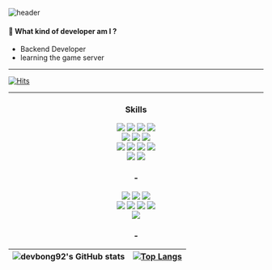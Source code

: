 ![header](https://capsule-render.vercel.app/api?type=waving&color=timeGradient&height=300&section=header&text=Hello%20World!&fontSize=80&fontAlign=70&desc=bong92's%20GitHub%20Profile&descAlignY=65&descAlign=85&animation=twinkling)
               
<div align='left'> 
                                                  
#### 💬 What kind of developer am I ? 
                                            
- Backend Developer  
- learning the game server   
                                  
---------------                    
         
<!-- ![](https://gh-hits.nomadcoders.workers.dev/view?username=devbong92) --> 
[![Hits](https://hits.seeyoufarm.com/api/count/incr/badge.svg?url=https%3A%2F%2Fgithub.com%2Fdevbong92&count_bg=%23FF5500&title_bg=%23000000&icon=&icon_color=%23E7E7E7&title=hits&edge_flat=false)](https://hits.seeyoufarm.com)
   
---------------
</div>   
                   
<div align='center'>
                       
###  Skills            

<img src="https://img.shields.io/badge/Java-007396?style=flat-square&logo=OpenJDK&logoColor=white"/>
<img src="https://img.shields.io/badge/JavaScript-F7DF1E?&style=flat-square&logo=JavaScript&logoColor=black"/>
<img src="https://img.shields.io/badge/PHP-777BB4?style=flat-square&logo=PHP&logoColor=black"/>
<img src="https://img.shields.io/badge/Python-3776AB?style=flat-square&logo=Python&logoColor=white"/>
<br/>

<!--
<img src="https://img.shields.io/badge/-C%23-512BD4?&style=flat-square&logo=sharp&logoColor=white"/>
<img src="https://img.shields.io/badge/C++-00599C?&style=flat-square&logo=cplusplus&logoColor=white"/>
<br/>
-->

<img src="https://img.shields.io/badge/Spring-6DB33F?style=flat-square&logo=Spring&logoColor=white"/>
<img src="https://img.shields.io/badge/Node.js-339933?style=flat-square&logo=Node.js&logoColor=white"/>
<img src="https://img.shields.io/badge/.NET-512BD4?style=flat-square&logo=dotnet&logoColor=white"/>
<br/>

<img src="https://img.shields.io/badge/MySQL-4479A1?style=flat-square&logo=MySQL&logoColor=white"/>
<img src="https://img.shields.io/badge/PostgreSQL-4169E1?style=flat-square&logo=PostgreSQL&logoColor=white"/>
<img src="https://img.shields.io/badge/MariaDB-003545?style=flat-square&logo=MariaDB&logoColor=white"/>
<img src="https://img.shields.io/badge/Redis-FF4438?style=flat-square&logo=redis&logoColor=white"/>
<br/>

<img src="https://img.shields.io/badge/React-61DAFB?style=flat-square&logo=React&logoColor=white"/>
<img src="https://img.shields.io/badge/Vue.js-4FC08D?style=flat-square&logo=Vue.js&logoColor=white"/>


### - 

<img src="https://img.shields.io/badge/AWS-232F3E?style=flat-square&logo=amazonwebservices&logoColor=white"/>
<img src="https://img.shields.io/badge/Azure-232F3E?style=flat-square&logo=amazonwebservices&logoColor=white"/>
<img src="https://img.shields.io/badge/Docker-2496ED?style=flat-square&logo=docker&logoColor=white"/>
<br/>


<img src="https://img.shields.io/badge/Git-F05032?style=flat-square&logo=Git&logoColor=white"/>
<img src="https://img.shields.io/badge/Subversion-809CC9?style=flat-square&logo=Subversion&logoColor=white"/>
<img src="https://img.shields.io/badge/Jenkins-D24939?style=flat-square&logo=Jenkins&logoColor=white"/>
<img src="https://img.shields.io/badge/Github%20Actions-2088FF?style=flat-square&logo=githubactions&logoColor=white"/>
<br/>

<img src="https://img.shields.io/badge/Slack-4A154B?style=flat-square&logo=Slack&logoColor=white"/>

### - 
| ![devbong92's GitHub stats](https://github-readme-stats.vercel.app/api?username=devbong92&show_icons=true&theme=great-gatsby&count_private=true&hide=stars) | [![Top Langs](https://github-readme-stats.vercel.app/api/top-langs/?username=devbong92&layout=compact&theme=great-gatsby)](https://github.com/devbong92/github-readme-stats) |
| ------------- | ------------- |



</div>

     
  
<!--
**devbong92/devbong92** is a ✨ _special_ ✨ repository because its `README.md` (this file) appears on your GitHub profile.

Here are some ideas to get you started:

- 🔭 I’m currently working on ...
- 🌱 I’m currently learning ...
- 👯 I’m looking to collaborate on ...
- 🤔 I’m looking for help with ...
- 💬 Ask me about ...
- 📫 How to reach me: ...
- 😄 Pronouns: ...
- ⚡ Fun fact: ...
-->
